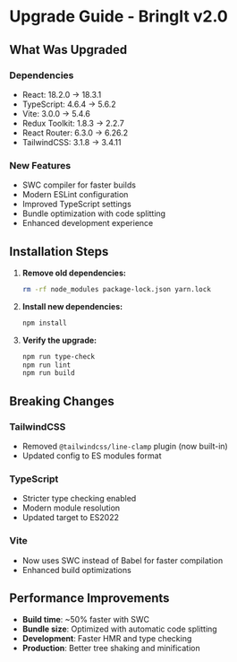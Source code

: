 # Upgrade Guide - BringIt v2.0

## What Was Upgraded

### Dependencies
- React: 18.2.0 → 18.3.1
- TypeScript: 4.6.4 → 5.6.2
- Vite: 3.0.0 → 5.4.6
- Redux Toolkit: 1.8.3 → 2.2.7
- React Router: 6.3.0 → 6.26.2
- TailwindCSS: 3.1.8 → 3.4.11

### New Features
- SWC compiler for faster builds
- Modern ESLint configuration
- Improved TypeScript settings
- Bundle optimization with code splitting
- Enhanced development experience

## Installation Steps

1. **Remove old dependencies:**
   ```bash
   rm -rf node_modules package-lock.json yarn.lock
   ```

2. **Install new dependencies:**
   ```bash
   npm install
   ```

3. **Verify the upgrade:**
   ```bash
   npm run type-check
   npm run lint
   npm run build
   ```

## Breaking Changes

### TailwindCSS
- Removed `@tailwindcss/line-clamp` plugin (now built-in)
- Updated config to ES modules format

### TypeScript
- Stricter type checking enabled
- Modern module resolution
- Updated target to ES2022

### Vite
- Now uses SWC instead of Babel for faster compilation
- Enhanced build optimizations

## Performance Improvements

- **Build time**: ~50% faster with SWC
- **Bundle size**: Optimized with automatic code splitting
- **Development**: Faster HMR and type checking
- **Production**: Better tree shaking and minification